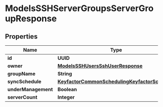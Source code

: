 

# ModelsSSHServerGroupsServerGroupResponse


## Properties

| Name | Type | Description | Notes |
|------------ | ------------- | ------------- | -------------|
|**id** | **UUID** |  |  [optional] |
|**owner** | [**ModelsSSHUsersSshUserResponse**](ModelsSSHUsersSshUserResponse.md) |  |  [optional] |
|**groupName** | **String** |  |  [optional] |
|**syncSchedule** | [**KeyfactorCommonSchedulingKeyfactorSchedule**](KeyfactorCommonSchedulingKeyfactorSchedule.md) |  |  [optional] |
|**underManagement** | **Boolean** |  |  [optional] |
|**serverCount** | **Integer** |  |  [optional] |



